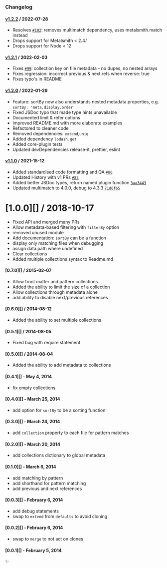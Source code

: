 ### Changelog

#### [v1.2.2](https://github.com/metalsmith/collections/compare/v1.2.2...v1.2.1) / 2022-07-28

- Resolves [`#102`](https://github.com/metalsmith/collections/issues/99): removes multimatch dependency, uses metalsmith.match instead
- Drops support for Metalsmith < 2.4.1
- Drops support for Node < 12

#### [v1.2.1](https://github.com/metalsmith/collections/compare/v1.2.1...v1.2.0) / 2022-02-03

- Fixes [`#99`](https://github.com/metalsmith/collections/issues/99): collection key on file metadata - no dupes, no nested arrays
- Fixes regression: incorrect previous & next refs when reverse: true
- Fixes typo's in README

#### [v1.2.0](https://github.com/metalsmith/collections/compare/v1.2.0...v1.1.0) / 2022-01-29

- Feature: sortBy now also understands nested metadata properties, e.g. `sortBy: 'meta.display.order'`
- Fixed JSDoc typo that made type hints unavailable
- Documented limit & refer options
- Improved README.md with more elaborate examples
- Refactored to cleaner code
- Removed dependencies: `extend`,`uniq`
- Added dependency `lodash.get`
- Added core-plugin tests
- Updated devDependencies release-it, prettier, eslint

#### [v1.1.0](https://github.com/metalsmith/collections/compare/v1.0.0...v1.1.0) / 2021-15-12

- Added standardised code formatting and QA [`#86`](https://github.com/metalsmith/collections/pull/86)
- Updated History with v1 PRs [`#85`](https://github.com/metalsmith/collections/pull/85)
- Added better JSDoc types, return named plugin function [`3aa3443`](https://github.com/metalsmith/collections/commit/3aa3443802c2f814c90cf39c7b43de8fc3d3ff13)
- Updated multimatch to 4.0.0, debug to 4.3.3 [`71d6f65`](https://github.com/metalsmith/collections/commit/71d6f65b9ec5572196e17dfebf5cff2361853f9d)

# [1.0.0][] / 2018-10-17

- Fixed API and merged many PRs
- Allow metadata-based filtering with `filterBy` option
- removed unused module
- Add documentation: `sortBy` can be a function
- display only matching files when debugging
- assign data.path where undefined
- Clear collections
- Added multiple collections syntax to Readme.md

#### [0.7.0][] / 2015-02-07

- Allow front matter and pattern collections.
- Added the ability to limit the size of a collection
- Allow collections through metadata alone
- add ability to disable next/previous references

#### [0.6.0][] / 2014-08-12

- Added the ability to set multiple collections

#### [0.5.1][] / 2014-08-05

- Fixed bug with require statement

#### [0.5.0][] / 2014-08-04

- Added the ability to add metadata to collections

#### [0.4.1][] - May 4, 2014

- fix empty collections

#### [0.4.0][] - March 25, 2014

- add option for `sortBy` to be a sorting function

#### [0.3.0][] - March 24, 2014

- add `collection` property to each file for pattern matches

#### [0.2.0][] - March 20, 2014

- add collections dictionary to global metadata

#### [0.1.0][] - March 6, 2014

- add matching by pattern
- add shorthand for pattern matching
- add previous and next references

#### [0.0.3][] - February 6, 2014

- add debug statements
- swap to `extend` from `defaults` to avoid cloning

#### [0.0.2][] - February 6, 2014

- swap to `merge` to not act on clones

#### [0.0.1][] - February 5, 2014

:sparkles:
